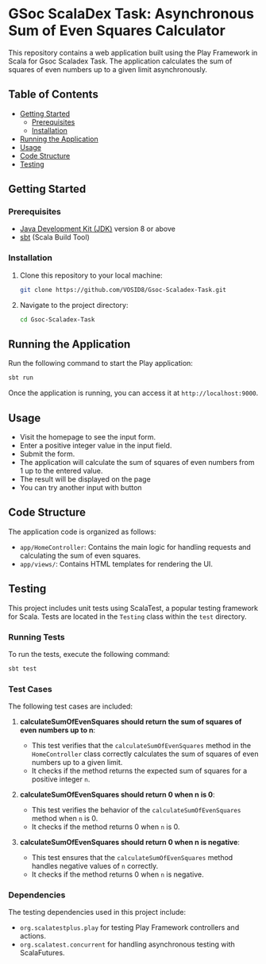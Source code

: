 # GSoc ScalaDex Task: Asynchronous Sum of Even Squares Calculator

This repository contains a web application built using the Play Framework in Scala for Gsoc Scaladex Task. The application calculates the sum of squares of even numbers up to a given limit asynchronously.

## Table of Contents

- [Getting Started](#getting-started)
  - [Prerequisites](#prerequisites)
  - [Installation](#installation)
- [Running the Application](#running-the-application)
- [Usage](#usage)
- [Code Structure](#code-structure)
- [Testing](#testing)

## Getting Started

### Prerequisites

- [Java Development Kit (JDK)](https://adoptopenjdk.net/) version 8 or above
- [sbt](https://www.scala-sbt.org/) (Scala Build Tool)

### Installation

1. Clone this repository to your local machine:

   ```bash
   git clone https://github.com/VOSID8/Gsoc-Scaladex-Task.git
   ```

2. Navigate to the project directory:

   ```bash
   cd Gsoc-Scaladex-Task
   ```

## Running the Application

Run the following command to start the Play application:

```bash
sbt run
```

Once the application is running, you can access it at `http://localhost:9000`.

## Usage

- Visit the homepage to see the input form.
- Enter a positive integer value in the input field.
- Submit the form.
- The application will calculate the sum of squares of even numbers from 1 up to the entered value.
- The result will be displayed on the page
- You can try another input with button

## Code Structure

The application code is organized as follows:

- `app/HomeController`: Contains the main logic for handling requests and calculating the sum of even squares.
- `app/views/`: Contains HTML templates for rendering the UI.

## Testing

This project includes unit tests using ScalaTest, a popular testing framework for Scala. Tests are located in the `Testing` class within the `test` directory.

### Running Tests

To run the tests, execute the following command:

```bash
sbt test
```

### Test Cases

The following test cases are included:

1. **calculateSumOfEvenSquares should return the sum of squares of even numbers up to n**: 
   - This test verifies that the `calculateSumOfEvenSquares` method in the `HomeController` class correctly calculates the sum of squares of even numbers up to a given limit.
   - It checks if the method returns the expected sum of squares for a positive integer `n`.

2. **calculateSumOfEvenSquares should return 0 when n is 0**: 
   - This test verifies the behavior of the `calculateSumOfEvenSquares` method when `n` is 0.
   - It checks if the method returns 0 when `n` is 0.

3. **calculateSumOfEvenSquares should return 0 when n is negative**: 
   - This test ensures that the `calculateSumOfEvenSquares` method handles negative values of `n` correctly.
   - It checks if the method returns 0 when `n` is negative.

### Dependencies

The testing dependencies used in this project include:

- `org.scalatestplus.play` for testing Play Framework controllers and actions.
- `org.scalatest.concurrent` for handling asynchronous testing with ScalaFutures.

